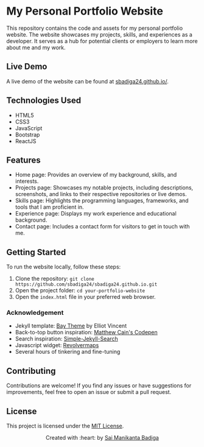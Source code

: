 # My Personal Portfolio Website

This repository contains the code and assets for my personal portfolio website. The website showcases my projects, skills, and experiences as a developer. It serves as a hub for potential clients or employers to learn more about me and my work.

## Live Demo

A live demo of the website can be found at [sbadiga24.github.io/](https://sbadiga24.github.io/).

## Technologies Used

- HTML5
- CSS3
- JavaScript
- Bootstrap 
- ReactJS

## Features

- Home page: Provides an overview of my background, skills, and interests.
- Projects page: Showcases my notable projects, including descriptions, screenshots, and links to their respective repositories or live demos.
- Skills page: Highlights the programming languages, frameworks, and tools that I am proficient in.
- Experience page: Displays my work experience and educational background.
- Contact page: Includes a contact form for visitors to get in touch with me.

## Getting Started

To run the website locally, follow these steps:

1. Clone the repository: `git clone https://github.com/sbadiga24/sbadiga24.github.io.git`
2. Open the project folder: `cd your-portfolio-website`
3. Open the `index.html` file in your preferred web browser.


### Acknowledgement
- Jekyll template: [Bay Theme](https://github.com/eliottvincent/bay) by Elliot Vincent
- Back-to-top button inspiration: [Matthew Cain's Codepen](https://codepen.io/matthewcain/pen/ZepbeR)
- Search inspiration: [Simple-Jekyll-Search](https://github.com/christian-fei/Simple-Jekyll-Search)
- Javascript widget: [Revolvermaps](https://www.revolvermaps.com/)
- Several hours of tinkering and fine-tuning




<!-- ## Screenshots

![Screenshot 1](/screenshots/screenshot1.png)
*Caption for screenshot 1.*

![Screenshot 2](/screenshots/screenshot2.png)
*Caption for screenshot 2.* -->

## Contributing

Contributions are welcome! If you find any issues or have suggestions for improvements, feel free to open an issue or submit a pull request.

## License

This project is licensed under the [MIT License](LICENSE).

<p align='center'>Created with :heart: by <a href="https://www.linkedin.com/in/badiga-manikanta-2a0948182/">Sai Manikanta Badiga</a></p>